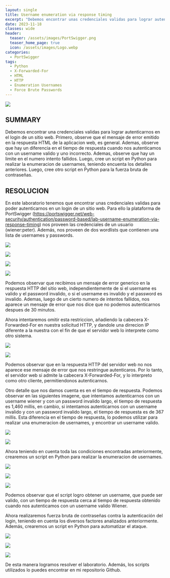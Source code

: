 ```yaml
---
layout: single
title: Username enumeration via response timing
excerpt: "Debemos encontrar unas credenciales validas para lograr autenticarnos en el login de un sitio web. Primero, intente autenticarme con cualquier unas credenciales no validas, y observe que el mensaje de error emitido en la respuesta HTML de la aplicacion web, es bastante generico, es decir, no va cambiar si me autentico con username valido o con una contraseña valida. Ademas, observe que hay un diferencia en el tiempo de respuesta cuando nos autenticamos con un username valido y uno incorrecto. Ademas, observe que hay un limite en el numero intento fallidos. Luego, cree un script en Python para realizar la enumeracion de usernames, teniendo encuenta los condiciones anteriores. Luego, cree otro script en Python para la fuerza bruta de contraseñas."
date: 2023-11-18	
classes: wide
header:
  teaser: /assets/images/PortSwigger.png
  teaser_home_page: true
  icon: /assets/images/Logo.webp
categories:
  - PortSwigger
tags:
  - Python
  - X-Forwarded-For
  - HTML
  - HTTP
  - Enumeration Usernames 
  - Force Brute Passwords
---
```


![](/assets/images/Enumeration/image001.png)

## SUMMARY

Debemos encontrar una credenciales validas para lograr autenticarnos en el login de un sitio web. Primero, observe que el mensaje de error emitido en la respuesta HTML de la aplicacion web, es general. Ademas, observe que hay un diferencia en el tiempo de respuesta cuando nos autenticamos con un username valido y uno incorrecto. Ademas, observe que hay un limite en el numero intento fallidos. Luego, cree un script en Python para realizar la enumeracion de usernames, teniendo encuenta los detalles anteriores. Luego, cree otro script en Python para la fuerza bruta de contraseñas.

## RESOLUCION

En este laboratorio tenemos que encontrar unas credenciales validas para poder autenticarnos en un login de un sitio web. Para ello la plataforma de PortSwigger (https://portswigger.net/web-security/authentication/password-based/lab-username-enumeration-via-response-timing) nos proveen las credenciales de un usuario (wiener:peter). Además, nos proveen de dos wordlists que contienen una lista de usernames y passwords.

![](/assets/images/Enumeration/image002.png)

![](/assets/images/Enumeration/image003.png)

![](/assets/images/Enumeration/image004.png)

![](/assets/images/Enumeration/image005.png)

Podemos observar que recibimos un mensaje de error generico en la respuesta HTTP del sitio web, independientemente de si el username es valido y el password invalido, o si el username es invalido y el password es invalido. Ademas, luego de un cierto numero de intentos fallidos, nos aparece un mensaje de error que nos dice que no podemos autenticarnos despues de 30 minutos.

Ahora intentaremos omitir esta restriccion, añadiendo la cabecera X-Forwarded-For en nuestra solicitud HTTP, y dandole una dirrecion IP diferente a la nuestra con el fin de que el servidor web lo interprete como otro sistema.

![](/assets/images/Enumeration/image006.png)

![](/assets/images/Enumeration/image007.png)

Podemos observar que en la respuesta HTTP del servidor web no nos aparece ese mensaje de error que nos restringue autenticaros. Por lo tanto, el servidor web si admite la cabecera X-Forwarded-For, y lo interpreto como otro cliente, permitiendonos autenticarnos. 

Otro detalle que nos damos cuenta es en el tiempo de respuesta. Podemos observar en las siguientes imagene, que intentamos autenticarnos con un username wiener y con un password invalido largo, el tiempo de respuesta es 1,460 millis, en cambio, si intentamos autenticarnos con un username invalido y con un password invalido largo, el tiempo de respuesta es de 367 millis. Esta diferencia en el tiempo de respuesta, lo podemos utilizar para realizar una enumeracion de usernames, y encontrar un username valido.

![](/assets/images/Enumeration/image008.png)

![](/assets/images/Enumeration/image009.png)

Ahora teniendo en cuenta toda las condiciones encontradas anteriormente, crearemos un script en Python para realizar la enumeracion de usernames.

![](/assets/images/Enumeration/image010.png)

![](/assets/images/Enumeration/image011.png)

![](/assets/images/Enumeration/image012.png)

Podemos observar que el script logro obtener un username, que puede ser valido, con un tiempo de respuesta cerca al tiempo de respuesta obtenido cuando nos autenticamos con un username valido Wiener.

Ahora realizaremos fuerza bruta de contraseñas contra la autenticación del login, teniendo en cuenta los diversos factores analizados anteriormente. Además, crearemos un script en Python para automatizar el ataque.

![](/assets/images/Enumeration/image013.png)

![](/assets/images/Enumeration/image014.png)

![](/assets/images/Enumeration/image015.png)

De esta manera logramos resolver el laboratorio. Además, los scripts utilizados lo puedes encontrar en mi repositorio Github.


